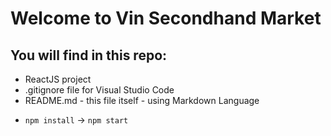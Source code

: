 # Welcome to Vin Secondhand Market
## You will find in this repo:
* ReactJS project
* .gitignore file for Visual Studio Code
* README.md - this file itself - using Markdown Language
- `npm install` -> `npm start`
